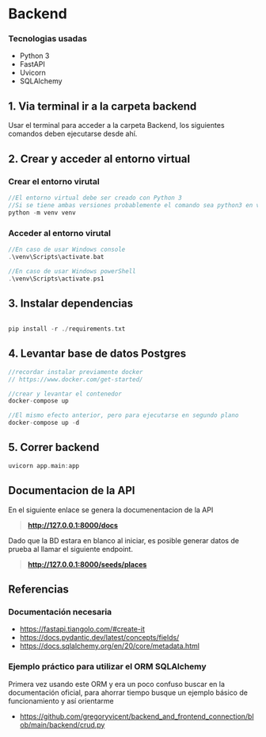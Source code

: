 # Backend

### Tecnologias usadas
* Python 3
* FastAPI
* Uvicorn
* SQLAlchemy

## 1. Via terminal ir a la carpeta backend
Usar el terminal para acceder a la carpeta Backend, los siguientes comandos deben ejecutarse desde ahí. 

## 2. Crear y acceder al entorno virtual 
### Crear el entorno virutal
```c
//El entorno virtual debe ser creado con Python 3 
//Si se tiene ambas versiones probablemente el comando sea python3 en vez de Python
python -m venv venv
```
### Acceder al entorno virutal
```c
//En caso de usar Windows console
.\venv\Scripts\activate.bat 

//En caso de usar Windows powerShell
.\venv\Scripts\activate.ps1 
```

## 3. Instalar dependencias

```c
              
pip install -r ./requirements.txt
```
## 4. Levantar base de datos Postgres
```c
//recordar instalar previamente docker 
// https://www.docker.com/get-started/

//crear y levantar el contenedor
docker-compose up

//El mismo efecto anterior, pero para ejecutarse en segundo plano
docker-compose up -d
```
## 5. Correr backend
```c
uvicorn app.main:app
```
## Documentacion de la API
En el siguiente enlace se genera la documenentacion de la API
> **http://127.0.0.1:8000/docs**

Dado que la BD estara en blanco al iniciar, es posible generar datos de prueba al llamar el siguiente endpoint.

> **http://127.0.0.1:8000/seeds/places**


## Referencias

### Documentación necesaria
* https://fastapi.tiangolo.com/#create-it
* https://docs.pydantic.dev/latest/concepts/fields/
* https://docs.sqlalchemy.org/en/20/core/metadata.html 


### Ejemplo práctico para utilizar el ORM SQLAlchemy
Primera vez usando este ORM y era un poco confuso buscar en la documentación oficial, para ahorrar tiempo busque un ejemplo básico de funcionamiento y así orientarme

* https://github.com/gregoryvicent/backend_and_frontend_connection/blob/main/backend/crud.py
